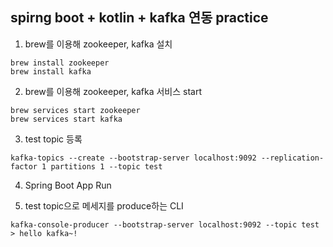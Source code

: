 ## spirng boot + kotlin + kafka 연동 practice


1. brew를 이용해 zookeeper, kafka 설치
```
brew install zookeeper
brew install kafka
```

2. brew를 이용해 zookeeper, kafka 서비스 start
```
brew services start zookeeper
brew services start kafka
```

3. test topic 등록
```
kafka-topics --create --bootstrap-server localhost:9092 --replication-factor 1 partitions 1 --topic test
```

4. Spring Boot App Run

5. test topic으로 메세지를 produce하는 CLI
```
kafka-console-producer --bootstrap-server localhost:9092 --topic test
> hello kafka~!
```
